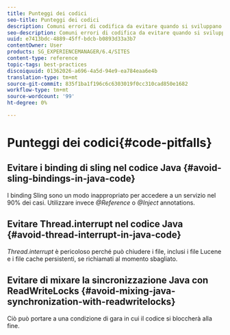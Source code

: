 ```yaml
---
title: Punteggi dei codici
seo-title: Punteggi dei codici
description: Comuni errori di codifica da evitare quando si sviluppano per AEM
seo-description: Comuni errori di codifica da evitare quando si sviluppano per AEM
uuid: e7413bdc-4889-45ff-bdcb-b0893d33a3b7
contentOwner: User
products: SG_EXPERIENCEMANAGER/6.4/SITES
content-type: reference
topic-tags: best-practices
discoiquuid: 01362026-a696-4a5d-94e9-ea784eaa6e4b
translation-type: tm+mt
source-git-commit: 835f1ba1f196c6c6303019f0cc310cad850e1682
workflow-type: tm+mt
source-wordcount: '99'
ht-degree: 0%

---
```



# Punteggi dei codici{#code-pitfalls}

## Evitare i binding di sling nel codice Java {#avoid-sling-bindings-in-java-code}

I binding Sling sono un modo inappropriato per accedere a un servizio nel 90% dei casi. Utilizzare invece *@Reference* o *@Inject* annotations.

## Evitare Thread.interrupt nel codice Java {#avoid-thread-interrupt-in-java-code}

*Thread.interrupt* è pericoloso perché può chiudere i file, inclusi i file Lucene e i file cache persistenti, se richiamati al momento sbagliato.

## Evitare di mixare la sincronizzazione Java con ReadWriteLocks {#avoid-mixing-java-synchronization-with-readwritelocks}

Ciò può portare a una condizione di gara in cui il codice si bloccherà alla fine.
